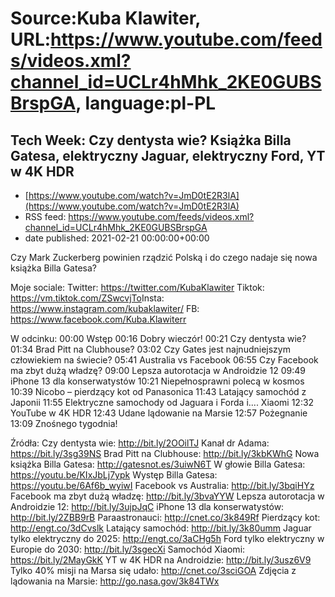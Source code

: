 # Source:Kuba Klawiter, URL:https://www.youtube.com/feeds/videos.xml?channel_id=UCLr4hMhk_2KE0GUBSBrspGA, language:pl-PL

## Tech Week: Czy dentysta wie? Książka Billa Gatesa, elektryczny Jaguar, elektryczny Ford, YT w 4K HDR
 - [https://www.youtube.com/watch?v=JmD0tE2R3lA](https://www.youtube.com/watch?v=JmD0tE2R3lA)
 - RSS feed: https://www.youtube.com/feeds/videos.xml?channel_id=UCLr4hMhk_2KE0GUBSBrspGA
 - date published: 2021-02-21 00:00:00+00:00

Czy Mark Zuckerberg powinien rządzić Polską i do czego nadaje się nowa książka Billa Gatesa?

Moje sociale: 
Twitter: https://twitter.com/KubaKlawiter
Tiktok: https://vm.tiktok.com/ZSwcvjTo​
Insta: https://www.instagram.com/kubaklawiter/
FB: https://www.facebook.com/Kuba.Klawiterr

W odcinku:
00:00 Wstęp
00:16 Dobry wieczór!
00:21 Czy dentysta wie?
01:34 Brad Pitt na Clubhouse?
03:02 Czy Gates jest najnudniejszym człowiekiem na świecie?
05:41 Australia vs Facebook
06:55 Czy Facebook ma zbyt dużą władzę?
09:00 Lepsza autorotacja w Androidzie 12
09:49 iPhone 13 dla konserwatystów
10:21 Niepełnosprawni polecą w kosmos
10:39 Nicobo – pierdzący kot od Panasonica
11:43 Latający samochód z Japonii
11:55 Elektryczne samochody od Jaguara i Forda i.... Xiaomi
12:32 YouTube w 4K HDR
12:43 Udane lądowanie na Marsie
12:57 Pożegnanie
13:09 Znośnego tygodnia!

Źródła: 
Czy dentysta wie: http://bit.ly/2OOilTJ
Kanał dr Adama: https://bit.ly/3sg39NS
Brad Pitt na Clubhouse: http://bit.ly/3kbKWhG
Nowa książka Billa Gatesa: http://gatesnot.es/3uiwN6T
W głowie Billa Gatesa: https://youtu.be/KIxJbLj7ypk
Występ Billa Gatesa: https://youtu.be/6Af6b_wyiwI
Facebook vs Australia: http://bit.ly/3bqiHYz
Facebook ma zbyt dużą władzę: http://bit.ly/3bvaYYW
Lepsza autorotacja w Androidzie 12: http://bit.ly/3ujpJqC
iPhone 13 dla konserwatystów: http://bit.ly/2ZBB9rB
Paraastronauci: http://cnet.co/3k849Rf
Pierdzący kot: http://engt.co/3dCvslk
Latający samochód: http://bit.ly/3k80umm
Jaguar tylko elektryczny do 2025: http://engt.co/3aCHg5h
Ford tylko elektryczny w Europie do 2030: http://bit.ly/3sgecXi
Samochód Xiaomi: https://bit.ly/2MayGkK
YT w 4K HDR na Androidzie: http://bit.ly/3usz6V9
Tylko 40% misji na Marsa się udało: http://cnet.co/3sciGOA
Zdjęcia z lądowania na Marsie: http://go.nasa.gov/3k84TWx

